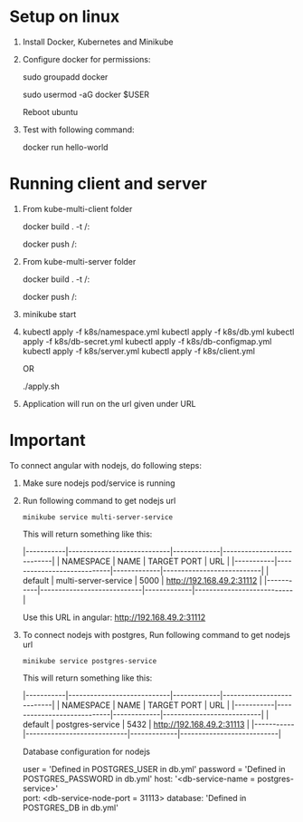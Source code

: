 # Setup on linux

1. Install Docker, Kubernetes and Minikube

2. Configure docker for permissions:

    sudo groupadd docker

    sudo usermod -aG docker $USER

    Reboot ubuntu

3.  Test with following command:

    docker run hello-world

# Running client and server

1.  From kube-multi-client folder

    docker build . -t <username>/<projectname>:<tagname>

    docker push <username>/<projectname>:<tagname>

2.  From kube-multi-server folder

    docker build . -t <username>/<projectname>:<tagname>

    docker push <username>/<projectname>:<tagname>

3.  minikube start

4.  kubectl apply -f k8s/namespace.yml
    kubectl apply -f k8s/db.yml
    kubectl apply -f k8s/db-secret.yml
    kubectl apply -f k8s/db-configmap.yml
    kubectl apply -f k8s/server.yml
    kubectl apply -f k8s/client.yml

    OR

    ./apply.sh

5.  Application will run on the url given under URL


# Important

  To connect angular with nodejs, do following steps:

  1. Make sure nodejs pod/service is running
  2. Run following command to get nodejs url

     `minikube service multi-server-service`

     This will return something like this:

     |-----------|----------------------------|-------------|---------------------------|
     | NAMESPACE |            NAME            | TARGET PORT |            URL            |
     |-----------|----------------------------|-------------|---------------------------|
     | default   | multi-server-service       |        5000 | http://192.168.49.2:31112 |
     |-----------|----------------------------|-------------|---------------------------|

     Use this URL in angular: http://192.168.49.2:31112

  3. To connect nodejs with postgres, 
     Run following command to get nodejs url
     
     `minikube service postgres-service`

     This will return something like this:

     |-----------|----------------------------|-------------|---------------------------|
     | NAMESPACE |            NAME            | TARGET PORT |            URL            |
     |-----------|----------------------------|-------------|---------------------------|
     | default   | postgres-service           |        5432 | http://192.168.49.2:31113 |
     |-----------|----------------------------|-------------|---------------------------|

     Database configuration for nodejs

     user = 'Defined in POSTGRES_USER in db.yml'
     password = 'Defined in POSTGRES_PASSWORD in db.yml'
     host: '<db-service-name = postgres-service>'  
     port: <db-service-node-port = 31113>
     database: 'Defined in POSTGRES_DB in db.yml'
 
